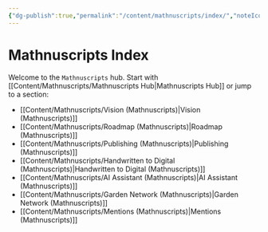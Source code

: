 ```yaml
---
{"dg-publish":true,"permalink":"/content/mathnuscripts/index/","noteIcon":"2"}
---
```


# Mathnuscripts Index

Welcome to the `Mathnuscripts` hub. Start with [[Content/Mathnuscripts/Mathnuscripts Hub\|Mathnuscripts Hub]] or jump to a section:

- [[Content/Mathnuscripts/Vision (Mathnuscripts)\|Vision (Mathnuscripts)]]
- [[Content/Mathnuscripts/Roadmap (Mathnuscripts)\|Roadmap (Mathnuscripts)]]
- [[Content/Mathnuscripts/Publishing (Mathnuscripts)\|Publishing (Mathnuscripts)]]
- [[Content/Mathnuscripts/Handwritten to Digital (Mathnuscripts)\|Handwritten to Digital (Mathnuscripts)]]
- [[Content/Mathnuscripts/AI Assistant (Mathnuscripts)\|AI Assistant (Mathnuscripts)]]
- [[Content/Mathnuscripts/Garden Network (Mathnuscripts)\|Garden Network (Mathnuscripts)]]
- [[Content/Mathnuscripts/Mentions (Mathnuscripts)\|Mentions (Mathnuscripts)]]


